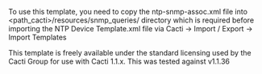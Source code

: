 To use this template, you need to copy the ntp-snmp-assoc.xml file into 
<path_cacti>/resources/snmp_queries/ directory which is required before
importing the NTP Device Template.xml file via Cacti -> Import / Export
-> Import Templates

This template is freely available under the standard licensing used by
the Cacti Group for use with Cacti 1.1.x.  This was tested against 
v1.1.36

